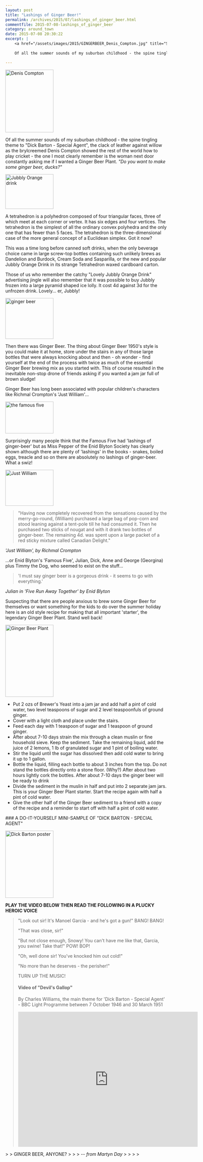 ```yaml
---
layout: post
title: "Lashings of Ginger Beer!"
permalink: /archives/2015/07/lashings_of_ginger_beer.html
commentfile: 2015-07-08-lashings_of_ginger_beer
category: around_town
date: 2015-07-08 20:30:22
excerpt: |
    <a href="/assets/images/2015/GINGERBEER_Denis_Compton.jpg" title="See larger version of - Denis Compton"><img src="/assets/images/2015/GINGERBEER_Denis_Compton_thumb.jpg" width="150" height="195" alt="Denis Compton" class="photo right" /></a>
    
    Of all the summer sounds of my suburban childhood - the spine tingling theme to "Dick Barton - Special Agent", the clack of leather against willow as the brylcreemed Denis Compton showed the rest of the world how to play cricket - the one I most clearly remember is the woman next door constantly asking me if I wanted a Ginger Beer Plant. <em>"Do you want to make some ginger beer, ducks?"</em>

---
```


<a href="/assets/images/2015/GINGERBEER_Denis_Compton.jpg" title="See larger version of - Denis Compton"><img src="/assets/images/2015/GINGERBEER_Denis_Compton_thumb.jpg" width="150" height="195" alt="Denis Compton" class="photo right" /></a>

Of all the summer sounds of my suburban childhood - the spine tingling theme to "Dick Barton - Special Agent", the clack of leather against willow as the brylcreemed Denis Compton showed the rest of the world how to play cricket - the one I most clearly remember is the woman next door constantly asking me if I wanted a Ginger Beer Plant. <em>"Do you want to make some ginger beer, ducks?"</em>

<div markdown="1" class="pullout">
<a href="/assets/images/2015/GINGERBEER_Jubbly_Orange_drink.jpg" title="See larger version of - Jubbly Orange drink"><img src="/assets/images/2015/GINGERBEER_Jubbly_Orange_drink_thumb.jpg" width="150" height="108" alt="Jubbly Orange drink" class=" right" /></a>

A tetrahedron is a polyhedron composed of four triangular faces, three of which meet at each corner or vertex. It has six edges and four vertices. The tetrahedron is the simplest of all the ordinary convex polyhedra and the only one that has fewer than 5 faces. The tetrahedron is the three-dimensional case of the more general concept of a Euclidean simplex. Got it now?

</div>
This was a time long before canned soft drinks, when the only beverage choice came in large screw-top bottles containing such unlikely brews as Dandelion and Burdock, Cream Soda and Sasparilla, or the new and popular Jubbly Orange Drink in its strange Tetrahedron waxed cardboard carton.

Those of us who remember the catchy "Lovely Jubbly Orange Drink" advertising jingle will also remember that it was possible to buy Jubbly frozen into a large pyramid shaped ice lolly. It cost 4d against 3d for the unfrozen drink. Lovely... er, Jubbly!

<a href="/assets/images/2015/GINGERBEER_ginger-beer.jpg" title="See larger version of - ginger beer"><img src="/assets/images/2015/GINGERBEER_ginger-beer_thumb.jpg" width="150" height="127" alt="ginger beer" class="photo right" /></a>

Then there was Ginger Beer. The thing about Ginger Beer 1950's style is you could make it at home, store under the stairs in any of those large bottles that were always knocking about and then - oh wonder - find yourself at the end of the process with twice as much of the essential Ginger Beer brewing mix as you started with. This of course resulted in the inevitable non-stop drone of friends asking if you wanted a jam jar full of brown sludge!

Ginger Beer has long been associated with popular children's characters like Richmal Crompton's 'Just William'...

<div markdown="1" class="pullout">
<a href="/assets/images/2015/GINGERBEER_the-famous-five.jpg" title="See larger version of - the famous five"><img src="/assets/images/2015/GINGERBEER_the-famous-five_thumb.jpg" width="150" height="99" alt="the famous five" class="photo left" /></a>

Surprisingly many people think that the Famous Five had 'lashings of ginger-beer' but as Miss Pepper of the Enid Blyton Society has clearly shown although there are plenty of 'lashings' in the books - snakes, boiled eggs, treacle and so on there are absolutely no lashings of ginger-beer. What a swiz!

</div>
<a href="/assets/images/2015/GINGERBEER_Just_William.jpg" title="See larger version of - Just William"><img src="/assets/images/2015/GINGERBEER_Just_William_thumb.jpg" width="150" height="112" alt="Just William" class="photo right" /></a>

> "Having now completely recovered from the sensations caused by the merry-go-round, (William) purchased a large bag of pop-corn and stood leaning against a tent-pole till he had consumed it. Then he purchased two sticks of nougat and with it drank two bottles of ginger-beer. The remaining 4d. was spent upon a large packet of a red sticky mixture called Canadian Delight."

<cite>'Just William', by Richmal Crompton</cite>

...or Enid Blyton's 'Famous Five', Julian, Dick, Anne and George (Georgina) plus Timmy the Dog, who seemed to exist on the stuff...

> 'I must say ginger beer is a gorgeous drink - it seems to go with everything.'

<cite>Julian in 'Five Run Away Together' by Enid Blyton</cite>

Suspecting that there are people anxious to brew some Ginger Beer for themselves or want something for the kids to do over the summer holiday here is an old style recipe for making that all important 'starter', the legendary Ginger Beer Plant. Stand well back!

<a href="/assets/images/2015/GINGERBEER_Ginger_Beer_Plant.jpg" title="See larger version of - Ginger Beer Plant"><img src="/assets/images/2015/GINGERBEER_Ginger_Beer_Plant_thumb.jpg" width="150" height="224" alt="Ginger Beer Plant" class="photo right" /></a>

-   Put 2 ozs of Brewer's Yeast into a jam jar and add half a pint of cold water, two level teaspoons of sugar and 2 level teaspoonfuls of ground ginger.
-   Cover with a light cloth and place under the stairs.
-   Feed each day with 1 teaspoon of sugar and 1 teaspoon of ground ginger.
-   After about 7-10 days strain the mix through a clean muslin or fine household sieve. Keep the sediment. Take the remaining liquid, add the juice of 2 lemons, 1 Ib of granulated sugar and 1 pint of boiling water.
-   Stir the liquid until the sugar has dissolved then add cold water to bring it up to 1 gallon.
-   Bottle the liquid, filling each bottle to about 3 inches from the top. Do not stand the bottles directly onto a stone floor. (Why?) After about two hours lightly cork the bottles. After about 7-10 days the ginger beer will be ready to drink
-   Divide the sediment in the muslin in half and put into 2 separate jam jars. This is your Ginger Beer Plant starter. Start the recipe again with half a pint of cold water.
-   Give the other half of the Ginger Beer sediment to a friend with a copy of the recipe and a reminder to start off with half a pint of cold water.

<div markdown="1" class="box">
### A DO-IT-YOURSELF MINI-SAMPLE OF "DICK BARTON - SPECIAL AGENT"

<a href="/assets/images/2015/GINGERBEER_Dick_Barton_poster.jpg" title="See larger version of - Dick Barton poster"><img src="/assets/images/2015/GINGERBEER_Dick_Barton_poster_thumb.jpg" width="150" height="209" alt="Dick Barton poster" class="photo right" /></a>

**PLAY THE VIDEO BELOW THEN READ THE FOLLOWING IN A PLUCKY HEROIC VOICE**

> "Look out sir! It's Manoel Garcia - and he's got a gun!" BANG! BANG!
> 
>  "That was close, sir!"
> 
>  "But not close enough, Snowy! You can't have me like that, Garcia, you swine! Take that!" POW! BOP!
> 
>  "Oh, well done sir! You've knocked him out cold!"
> 
>  "No more than he deserves - the perisher!"
> 
>  TURN UP THE MUSIC!
> 
>  #### Video of "Devil's Gallop"
> 
>  By Charles Williams, the main theme for 'Dick Barton - Special Agent' - BBC Light Programme between 7 October 1946 and 30 March 1951
> 
>  <iframe width="560" height="420" src="https://www.youtube-nocookie.com/embed/F2eqX93umXo?rel=0" frameborder="0" allowfullscreen></iframe>
> 
> 
> 

</div>
> 
>  GINGER BEER, ANYONE?
> 
> 
>  <cite>-- from Martyn Day</cite>
> 
> 
> 
> 
